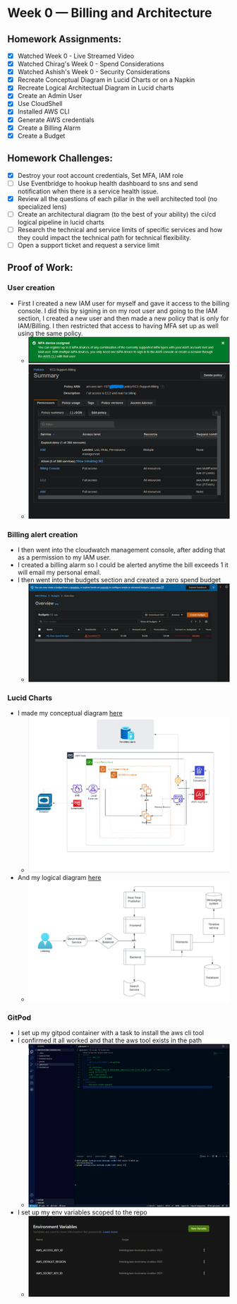 # Week 0 — Billing and Architecture

## Homework Assignments:

- [x] Watched Week 0 - Live Streamed Video
- [x] Watched Chirag's Week 0 - Spend Considerations
- [x] Watched Ashish's Week 0 - Security Considerations
- [x] Recreate Conceptual Diagram in Lucid Charts or on a Napkin
- [x] Recreate Logical Architectual Diagram in Lucid charts
- [x] Create an Admin User
- [x] Use CloudShell
- [x] Installed AWS CLI
- [x] Generate AWS credentials
- [x] Create a Billing Alarm
- [x] Create a Budget

## Homework Challenges:

- [x] Destroy your root account credentials, Set MFA, IAM role
- [ ] Use Eventbridge to hookup health dashboard to sns and send notification when there is a service health issue.
- [x] Review all the questions of each pillar in the well architected tool (no specialized lens)
- [ ] Create an architectural diagram (to the best of your ability) the ci/cd logical pipeline in lucid charts
- [ ] Research the technical and service limits of specific services and how they could impact the technical path for technical flexibility.
- [ ] Open a support ticket and request a service limit

## Proof of Work:

### User creation

- First I created a new IAM user for myself and gave it access to the billing console. I did this by signing in on my root user and going to the IAM section, I created a new user and then made a new policy that is only for IAM/Billing. I then restricted that access to having MFA set up as well using the same policy.
  - ![MFA Setup](../_docs/assets/week0/MFA.png)
  - ![Policy Setup](../_docs/assets/week0/read_only_aws_policy.png)

### Billing alert creation

- I then went into the cloudwatch management console, after adding that as a permission to my IAM user.
- I created a billing alarm so I could be alerted anytime the bill exceeds 1 it will email my personal email.
- I then went into the budgets section and created a zero spend budget
  - ![Zero Spend](../_docs/assets/week0/zero-spend.png)

### Lucid Charts

- I made my conceptual diagram [here](https://lucid.app/lucidchart/cd783c5c-0d8d-4a40-bd7d-73354b24d076/edit?viewport_loc=-354%2C-272%2C2272%2C1961%2C0_0&invitationId=inv_0084f3d1-04eb-457b-9a04-bd5475d142c8)
  - ![Conceptual diagram](../_docs/assets/week0/conceptual_diagram.png)
- And my logical diagram [here](https://lucid.app/lucidchart/37726de4-a2f9-4016-bbb7-5567e5444b58/edit?viewport_loc=2%2C98%2C1561%2C1278%2C0_0&invitationId=inv_9d71a71f-0c59-4efb-b6b5-49786be43256)
  - ![logical diagram](../_docs/assets/week0/logical_diagram.png)

### GitPod

- I set up my gitpod container with a task to install the aws cli tool
- I confirmed it all worked and that the aws tool exists in the path
  - ![aws cli proof](../_docs/assets/week0/aws_cli.png)
- I set up my env variables scoped to the repo
  - ![gitpod env proof](../_docs/assets/week0/gitpod_env.png)
